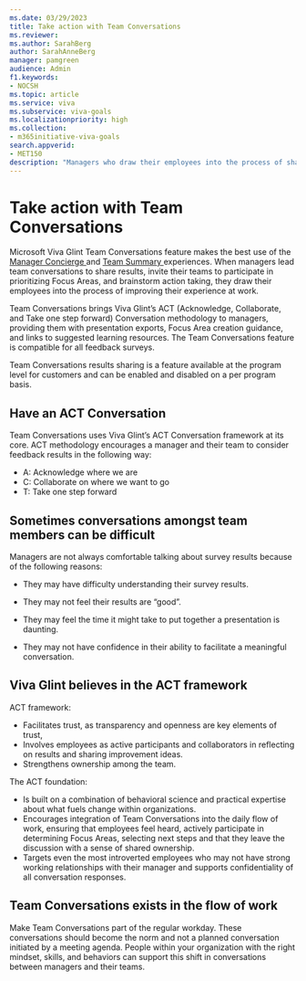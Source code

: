 ```yaml
---
ms.date: 03/29/2023
title: Take action with Team Conversations 
ms.reviewer: 
ms.author: SarahBerg
author: SarahAnneBerg
manager: pamgreen
audience: Admin
f1.keywords:
- NOCSH
ms.topic: article
ms.service: viva
ms.subservice: viva-goals
ms.localizationpriority: high
ms.collection:  
- m365initiative-viva-goals  
search.appverid:
- MET150
description: "Managers who draw their employees into the process of sharing feedback results and prioritizing focus areas are the most successful managers."
---
```


# Take action with Team Conversations  

Microsoft Viva Glint Team Conversations feature makes the best use of the [Manager Concierge ](https://www.microsoft.com) and [Team Summary ](https://www.microsoft.com) experiences. When managers lead team conversations to share results, invite their teams to participate in prioritizing Focus Areas, and brainstorm action taking, they draw their employees into the process of improving their experience at work.  

Team Conversations brings Viva Glint’s ACT (Acknowledge, Collaborate, and Take one step forward) Conversation methodology to managers, providing them with presentation exports, Focus Area creation guidance, and links to suggested learning resources. The Team Conversations feature is compatible for all feedback surveys. 

Team Conversations results sharing is a feature available at the program level for customers and can be enabled and disabled on a per program basis. 

## Have an ACT Conversation 

Team Conversations uses Viva Glint’s ACT Conversation framework at its core. ACT methodology encourages a manager and their team to consider feedback results in the following way:   

- A: Acknowledge where we are 
- C: Collaborate on where we want to go 
- T: Take one step forward 

## Sometimes conversations amongst team members can be difficult 

Managers are not always comfortable talking about survey results because of the following reasons:

- They may have difficulty understanding their survey results.

- They may not feel their results are “good”.   

- They may feel the time it might take to put together a presentation is daunting. 

- They may not have confidence in their ability to facilitate a meaningful conversation.

## Viva Glint believes in the ACT framework  

ACT framework: 

- Facilitates trust, as transparency and openness are key elements of trust, 
- Involves employees as active participants and collaborators in reflecting on results and sharing improvement ideas.  
- Strengthens ownership among the team. 

The ACT foundation: 

- Is built on a combination of behavioral science and practical expertise about what fuels change within organizations. 
- Encourages integration of Team Conversations into the daily flow of work, ensuring that employees feel heard, actively participate in determining Focus Areas, selecting next steps and that they leave the discussion with a sense of shared ownership. 
- Targets even the most introverted employees who may not have strong working relationships with their manager and supports confidentiality of all conversation responses.  

## Team Conversations exists in the flow of work   

Make Team Conversations part of the regular workday. These conversations should become the norm and not a planned conversation initiated by a meeting agenda. People within your organization with the right mindset, skills, and behaviors can support this shift in conversations between managers and their teams.  